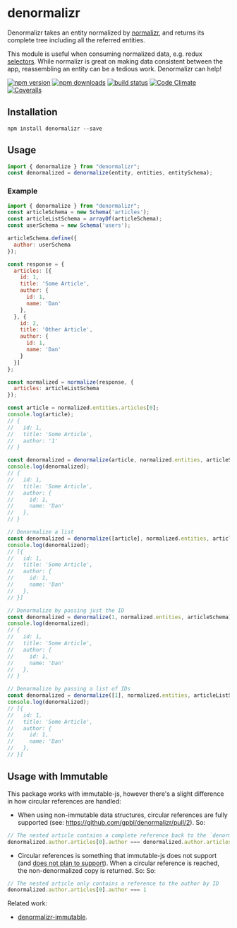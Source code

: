 # denormalizr

Denormalizr takes an entity normalized by [normalizr](https://github.com/gaearon/normalizr), and returns its complete tree including all the referred entities.

This module is useful when consuming normalized data, e.g. redux [selectors](http://redux.js.org/docs/recipes/ComputingDerivedData.html). While normalizr is great on making data consistent between the app, reassembling an entity can be a tedious work. Denormalizr can help!

[![npm version](https://img.shields.io/npm/v/denormalizr.svg?style=flat-square)](https://www.npmjs.com/package/denormalizr)
[![npm downloads](https://img.shields.io/npm/dm/denormalizr.svg?style=flat-square)](https://www.npmjs.com/package/denormalizr)
[![build status](https://img.shields.io/travis/gpbl/denormalizr/master.svg?style=flat-square)](https://travis-ci.org/gpbl/denormalizr) 
[![Code Climate](https://img.shields.io/codeclimate/github/gpbl/denormalizr.svg?style=flat-square)](https://codeclimate.com/github/gpbl/denormalizr) 
[![Coveralls](https://img.shields.io/coveralls/gpbl/denormalizr.svg?style=flat-square&maxAge=2592000)](https://coveralls.io/github/gpbl/denormalizr)

## Installation

```
npm install denormalizr --save
```

## Usage

```js
import { denormalize } from "denormalizr";
const denormalized = denormalize(entity, entities, entitySchema);
```

### Example

```js
import { denormalize } from "denormalizr";
const articleSchema = new Schema('articles');
const articleListSchema = arrayOf(articleSchema);
const userSchema = new Schema('users');

articleSchema.define({
  author: userSchema
});

const response = {
  articles: [{
    id: 1,
    title: 'Some Article',
    author: {
      id: 1,
      name: 'Dan'
    },
  }, {
    id: 2,
    title: 'Other Article',
    author: {
      id: 1,
      name: 'Dan'
    }
  }]
};

const normalized = normalize(response, {
  articles: articleListSchema
});

const article = normalized.entities.articles[0];
console.log(article);
// {
//   id: 1,
//   title: 'Some Article',
//   author: '1'
// }

const denormalized = denormalize(article, normalized.entities, articleSchema);
console.log(denormalized);
// {
//   id: 1,
//   title: 'Some Article',
//   author: {
//     id: 1,
//     name: 'Dan'
//   },
// }

// Denormalize a list
const denormalized = denormalize([article], normalized.entities, articleListSchema);
console.log(denormalized);
// [{
//   id: 1,
//   title: 'Some Article',
//   author: {
//     id: 1,
//     name: 'Dan'
//   },
// }]

// Denormalize by passing just the ID
const denormalized = denormalize(1, normalized.entities, articleSchema);
console.log(denormalized);
// {
//   id: 1,
//   title: 'Some Article',
//   author: {
//     id: 1,
//     name: 'Dan'
//   },
// }

// Denormalize by passing a list of IDs
const denormalized = denormalize([1], normalized.entities, articleListSchema);
console.log(denormalized);
// [{
//   id: 1,
//   title: 'Some Article',
//   author: {
//     id: 1,
//     name: 'Dan'
//   },
// }]

```

## Usage with Immutable

This package works with immutable-js, however there's a slight difference in how circular references are handled:

- When using non-immutable data structures, circular references are fully supported (see: https://github.com/gpbl/denormalizr/pull/2). So:
```javascript
// The nested article contains a complete reference back to the `denormalized.author` object
denormalized.author.articles[0].author === denormalized.author.articles[0].author.articles[0].author
```
- Circular references is something that immutable-js does not support (and [does not plan to support](https://github.com/facebook/immutable-js/issues/259)). When a circular reference is reached, the non-denormalized copy is returned. So:
So:
```javascript
// The nested article only contains a reference to the author by ID
denormalized.author.articles[0].author === 1
```

Related work:
* [denormalizr-immutable](https://github.com/dehbmarques/denormalizr-immutable).
